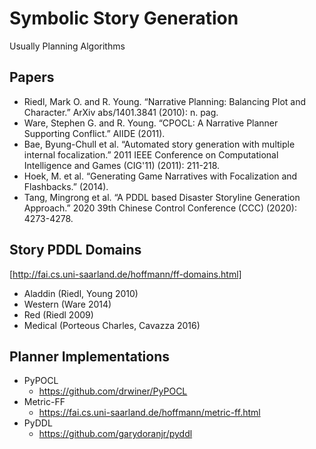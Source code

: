 # Symbolic Story Generation
Usually Planning Algorithms

## Papers
* Riedl, Mark O. and R. Young. “Narrative Planning: Balancing Plot and Character.” ArXiv abs/1401.3841 (2010): n. pag.
* Ware, Stephen G. and R. Young. “CPOCL: A Narrative Planner Supporting Conflict.” AIIDE (2011).
* Bae, Byung-Chull et al. “Automated story generation with multiple internal focalization.” 2011 IEEE Conference on Computational Intelligence and Games (CIG'11) (2011): 211-218.
* Hoek, M. et al. “Generating Game Narratives with Focalization and Flashbacks.” (2014).
* Tang, Mingrong et al. “A PDDL based Disaster Storyline Generation Approach.” 2020 39th Chinese Control Conference (CCC) (2020): 4273-4278.

## Story PDDL Domains
[http://fai.cs.uni-saarland.de/hoffmann/ff-domains.html]
* Aladdin (Riedl, Young 2010) 
* Western (Ware 2014)
* Red (Riedl 2009)
* Medical (Porteous Charles, Cavazza 2016)

## Planner Implementations
* PyPOCL
  * https://github.com/drwiner/PyPOCL
* Metric-FF
  * https://fai.cs.uni-saarland.de/hoffmann/metric-ff.html
* PyDDL
  * https://github.com/garydoranjr/pyddl
